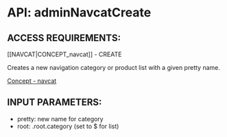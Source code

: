 # API: adminNavcatCreate


## ACCESS REQUIREMENTS: ##
[[NAVCAT|CONCEPT_navcat]] - CREATE


Creates a new navigation category or product list with a given pretty name.

[Concept - navcat](concept_navcat)

## INPUT PARAMETERS: ##
  * pretty: new name for category
  * root: .root.category (set to $ for list)

